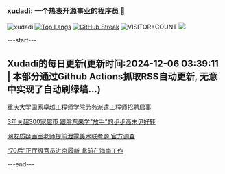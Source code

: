 ### xudadi: 一个热衷开源事业的程序员 👋

![xudadi](https://github-readme-stats-git-masterorgs-github-readme-stats-team.vercel.app/api?username=xudadi)
[![Top Langs](https://github-readme-stats.vercel.app/api/top-langs/?username=xudadi)](https://github.com/anuraghazra/github-readme-stats)
[![GitHub Streak](https://streak-stats.demolab.com?user=xudadi&locale=zh_Hans)](https://git.io/streak-stats)
![VISITOR+COUNT](https://komarev.com/ghpvc/?username=xudadi&label=VISITOR+COUNT)
![](https://raw.githubusercontent.com/xudadi/xudadi/main/assets/github-contribution-grid-snake.svg)


---start---

## Xudadi的每日更新(更新时间:2024-12-06 03:39:11 | 本部分通过Github Actions抓取RSS自动更新, 无意中实现了自动刷绿墙...)

[重庆大学国家卓越工程师学院劳务派遣工程师招聘启事](https://www.gongkaoleida.com/article/2219852)

[3年关超300家超市 跟胖东来学"放手"的步步高未见好转](https://m.163.com/news/article/JILTI5RP0530KP1K.html)

[网友质疑画室老师提前泄露美术联考题 官方调查](https://m.163.com/news/article/JILP875K053469LG.html)

[“70后”正厅级官员进京履新 此前在海南工作](https://m.163.com/news/article/JILJN5AS055040N3.html)

---end---
